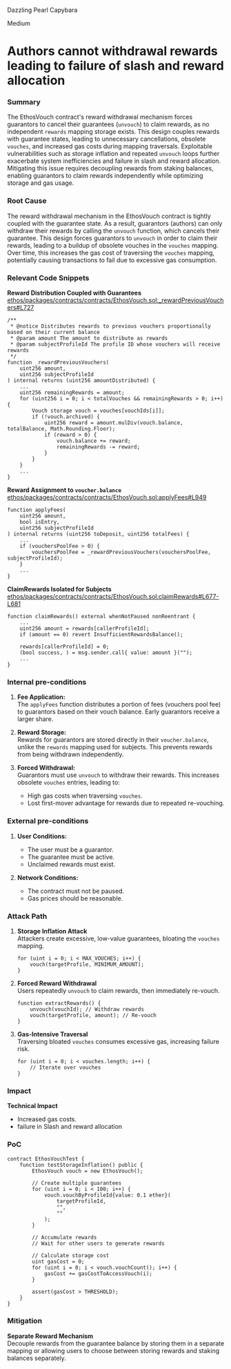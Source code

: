 Dazzling Pearl Capybara

Medium

# Authors cannot withdrawal rewards leading to failure of slash and reward allocation

### Summary

The EthosVouch contract's reward withdrawal mechanism forces guarantors to cancel their guarantees (`unvouch`) to claim rewards, as no independent `rewards` mapping storage exists. This design couples rewards with guarantee states, leading to unnecessary cancellations, obsolete `vouches`, and increased gas costs during mapping traversals. Exploitable vulnerabilities such as storage inflation and repeated `unvouch` loops further exacerbate system inefficiencies and failure in slash and reward allocation. Mitigating this issue requires decoupling rewards from staking balances, enabling guarantors to claim rewards independently while optimizing storage and gas usage.

### Root Cause

The reward withdrawal mechanism in the EthosVouch contract is tightly coupled with the guarantee state. As a result, guarantors (authors) can only withdraw their rewards by calling the `unvouch` function, which cancels their guarantee. This design forces guarantors to `unvouch` in order to claim their rewards, leading to a buildup of obsolete vouches in the `vouches` mapping. Over time, this increases the gas cost of traversing the `vouches` mapping, potentially causing transactions to fail due to excessive gas consumption.

### **Relevant Code Snippets**

**Reward Distribution Coupled with Guarantees**
[ethos/packages/contracts/contracts/EthosVouch.sol:_rewardPreviousVouchers#L727](https://github.com/sherlock-audit/2024-11-ethos-network-ii/blob/57c02df7c56f0b18c681a89ebccc28c86c72d8d8/ethos/packages/contracts/contracts/EthosVouch.sol#L727C1-L727C35)
```solidity
/**
 * @notice Distributes rewards to previous vouchers proportionally based on their current balance
 * @param amount The amount to distribute as rewards
 * @param subjectProfileId The profile ID whose vouchers will receive rewards
 */
function _rewardPreviousVouchers(
    uint256 amount,
    uint256 subjectProfileId
) internal returns (uint256 amountDistributed) {
    ...
    uint256 remainingRewards = amount;
    for (uint256 i = 0; i < totalVouches && remainingRewards > 0; i++) {
        Vouch storage vouch = vouches[vouchIds[i]];
        if (!vouch.archived) {
            uint256 reward = amount.mulDiv(vouch.balance, totalBalance, Math.Rounding.Floor);
            if (reward > 0) {
                vouch.balance += reward;
                remainingRewards -= reward;
            }
        }
    }
    ...
}
```

**Reward Assignment to `voucher.balance`**
[ethos/packages/contracts/contracts/EthosVouch.sol:applyFees#L949](https://github.com/sherlock-audit/2024-11-ethos-network-ii/blob/57c02df7c56f0b18c681a89ebccc28c86c72d8d8/ethos/packages/contracts/contracts/EthosVouch.sol#L949C1-L949C86)
```solidity
function applyFees(
    uint256 amount,
    bool isEntry,
    uint256 subjectProfileId
) internal returns (uint256 toDeposit, uint256 totalFees) {
    ...
    if (vouchersPoolFee > 0) {
        vouchersPoolFee = _rewardPreviousVouchers(vouchersPoolFee, subjectProfileId);
    }
    ...
}
```

**ClaimRewards Isolated for Subjects**
[ethos/packages/contracts/contracts/EthosVouch.sol:claimRewards#L677-L681](https://github.com/sherlock-audit/2024-11-ethos-network-ii/blob/57c02df7c56f0b18c681a89ebccc28c86c72d8d8/ethos/packages/contracts/contracts/EthosVouch.sol#L677C1-L681C61)
```solidity
function claimRewards() external whenNotPaused nonReentrant {
    ...
    uint256 amount = rewards[callerProfileId];
    if (amount == 0) revert InsufficientRewardsBalance();

    rewards[callerProfileId] = 0;
    (bool success, ) = msg.sender.call{ value: amount }("");
    ...
}
```



### Internal pre-conditions

1. **Fee Application:**  
   The `applyFees` function distributes a portion of fees (vouchers pool fee) to guarantors based on their vouch balance. Early guarantors receive a larger share.

2. **Reward Storage:**  
   Rewards for guarantors are stored directly in their `voucher.balance`, unlike the `rewards` mapping used for subjects. This prevents rewards from being withdrawn independently.

3. **Forced Withdrawal:**  
   Guarantors must use `unvouch` to withdraw their rewards. This increases obsolete `vouches` entries, leading to:
   - High gas costs when traversing `vouches`.
   - Lost first-mover advantage for rewards due to repeated re-vouching.

### External pre-conditions

1. **User Conditions:**  
   - The user must be a guarantor.  
   - The guarantee must be active.  
   - Unclaimed rewards must exist.

2. **Network Conditions:**  
   - The contract must not be paused.  
   - Gas prices should be reasonable.

### Attack Path

1. **Storage Inflation Attack**  
   Attackers create excessive, low-value guarantees, bloating the `vouches` mapping.
   ```solidity
   for (uint i = 0; i < MAX_VOUCHES; i++) {
       vouch(targetProfile, MINIMUM_AMOUNT);
   }
   ```

2. **Forced Reward Withdrawal**  
   Users repeatedly `unvouch` to claim rewards, then immediately re-vouch.  
   ```solidity
   function extractRewards() {
       unvouch(vouchId); // Withdraw rewards
       vouch(targetProfile, amount); // Re-vouch
   }
   ```

3. **Gas-Intensive Traversal**  
   Traversing bloated `vouches` consumes excessive gas, increasing failure risk.
   ```solidity
   for (uint i = 0; i < vouches.length; i++) {
       // Iterate over vouches
   }
   ```

### Impact

**Technical Impact**  
   - Increased gas costs.  
   - failure in Slash and reward allocation


### PoC

```solidity
contract EthosVouchTest {
    function testStorageInflation() public {
        EthosVouch vouch = new EthosVouch();
        
        // Create multiple guarantees
        for (uint i = 0; i < 100; i++) {
            vouch.vouchByProfileId{value: 0.1 ether}(
                targetProfileId,
                "",
                ""
            );
        }
        
        // Accumulate rewards
        // Wait for other users to generate rewards
        
        // Calculate storage cost
        uint gasCost = 0;
        for (uint i = 0; i < vouch.vouchCount(); i++) {
            gasCost += gasCostToAccessVouch(i);
        }
        
        assert(gasCost > THRESHOLD);
    }
}
```

### Mitigation

**Separate Reward Mechanism**  
Decouple rewards from the guarantee balance by storing them in a separate mapping or allowing users to choose between storing rewards and staking balances separately.